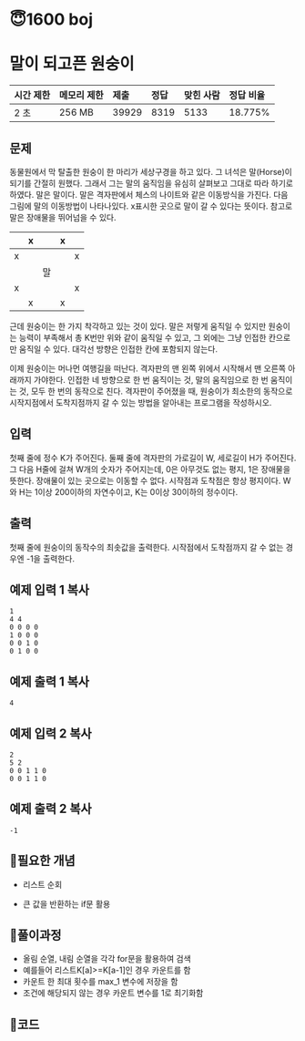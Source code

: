 # 😇1600 boj

# 말이 되고픈 원숭이

| 시간 제한 | 메모리 제한 | 제출  | 정답 | 맞힌 사람 | 정답 비율 |
| :-------- | :---------- | :---- | :--- | :-------- | :-------- |
| 2 초      | 256 MB      | 39929 | 8319 | 5133      | 18.775%   |

## 문제

동물원에서 막 탈출한 원숭이 한 마리가 세상구경을 하고 있다. 그 녀석은 말(Horse)이 되기를 간절히 원했다. 그래서 그는 말의 움직임을 유심히 살펴보고 그대로 따라 하기로 하였다. 말은 말이다. 말은 격자판에서 체스의 나이트와 같은 이동방식을 가진다. 다음 그림에 말의 이동방법이 나타나있다. x표시한 곳으로 말이 갈 수 있다는 뜻이다. 참고로 말은 장애물을 뛰어넘을 수 있다.

|      | x    |      | x    |      |
| ---- | ---- | ---- | ---- | ---- |
| x    |      |      |      | x    |
|      |      | 말   |      |      |
| x    |      |      |      | x    |
|      | x    |      | x    |      |

근데 원숭이는 한 가지 착각하고 있는 것이 있다. 말은 저렇게 움직일 수 있지만 원숭이는 능력이 부족해서 총 K번만 위와 같이 움직일 수 있고, 그 외에는 그냥 인접한 칸으로만 움직일 수 있다. 대각선 방향은 인접한 칸에 포함되지 않는다.

이제 원숭이는 머나먼 여행길을 떠난다. 격자판의 맨 왼쪽 위에서 시작해서 맨 오른쪽 아래까지 가야한다. 인접한 네 방향으로 한 번 움직이는 것, 말의 움직임으로 한 번 움직이는 것, 모두 한 번의 동작으로 친다. 격자판이 주어졌을 때, 원숭이가 최소한의 동작으로 시작지점에서 도착지점까지 갈 수 있는 방법을 알아내는 프로그램을 작성하시오.

## 입력

첫째 줄에 정수 K가 주어진다. 둘째 줄에 격자판의 가로길이 W, 세로길이 H가 주어진다. 그 다음 H줄에 걸쳐 W개의 숫자가 주어지는데, 0은 아무것도 없는 평지, 1은 장애물을 뜻한다. 장애물이 있는 곳으로는 이동할 수 없다. 시작점과 도착점은 항상 평지이다. W와 H는 1이상 200이하의 자연수이고, K는 0이상 30이하의 정수이다.

## 출력

첫째 줄에 원숭이의 동작수의 최솟값을 출력한다. 시작점에서 도착점까지 갈 수 없는 경우엔 -1을 출력한다.

## 예제 입력 1 복사

```
1
4 4
0 0 0 0
1 0 0 0
0 0 1 0
0 1 0 0
```

## 예제 출력 1 복사

```
4
```

## 예제 입력 2 복사

```
2
5 2
0 0 1 1 0
0 0 1 1 0
```

## 예제 출력 2 복사

```
-1
```







## 👺필요한 개념

- 리스트 순회

- 큰 값을 반환하는 if문 활용

## 👺풀이과정

- 올림 순열, 내림 순열을 각각 for문을 활용하여 검색
- 예를들어 리스트K[a]>=K[a-1]인 경우 카운트를 함
- 카운트 한 최대 횟수를 max_1 변수에 저장을 함
- 조건에 해당되지 않는 경우 카운트 변수를 1로 최기화함

## 👺코드



